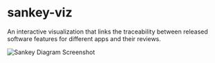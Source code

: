 # sankey-viz
An interactive visualization that links the traceability between released software features for different apps and their reviews.

![Sankey Diagram Screenshot]("assets/sankey-screenshot.png")
